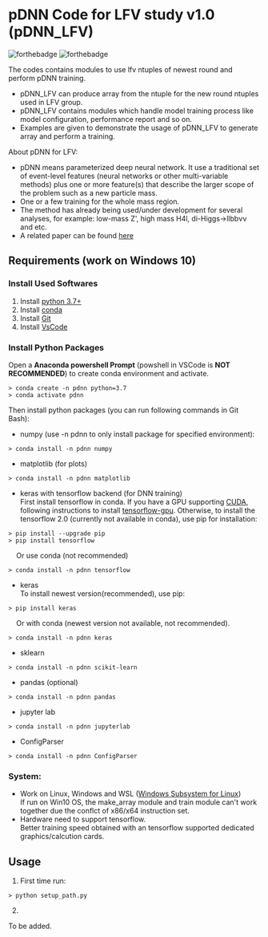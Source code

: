 # pDNN Code for LFV study v1.0 (pDNN_LFV)

![forthebadge](https://img.shields.io/badge/pdnn__lfv-v1.0-blue)
![forthebadge](https://img.shields.io/badge/status-developing-yellow)


The codes contains modules to use lfv ntuples of newest round and perform pDNN training.

* pDNN_LFV can produce array from the ntuple for the new round ntuples used in LFV group.
* pDNN_LFV contains modules which handle model training process like model configuration, performance report and so on.
* Examples are given to demonstrate the usage of pDNN_LFV to generate array and perform a training.

About pDNN for LFV:

* pDNN means parameterized deep neural network. It use a traditional set of event-level features (neural networks or other multi-variable methods) plus one or more feature(s) that describe the larger scope of the problem such as a new particle mass.
* One or a few training for the whole mass region.
* The method has already being used/under development for several analyses, for example: low-mass Z', high mass H4l, di-Higgs->llbb&nu;&nu; and etc.
* A related paper can be found [here](https://arxiv.org/pdf/1601.07913.pdf)

## Requirements (work on Windows 10)

### Install Used Softwares
1. Install [python 3.7+](https://www.python.org/downloads/windows/)
2. Install [conda](https://docs.conda.io/projects/conda/en/latest/user-guide/install/windows.html)
3. Install [Git](https://git-scm.com/downloads)
4. Install [VsCode](https://code.visualstudio.com/docs/setup/windows)

### Install Python Packages
Open a **Anaconda powershell Prompt** (powshell in VSCode is **NOT RECOMMENDED**) to create conda environment and activate.
```shell
> conda create -n pdnn python=3.7
> conda activate pdnn
```
Then install python packages (you can run following commands in Git Bash):  
* numpy (use -n pdnn to only install package for specified environment):
```shell
> conda install -n pdnn numpy
```
* matplotlib (for plots)
```shell
> conda install -n pdnn matplotlib
```
* keras with tensorflow backend (for DNN training)  
First install tensorflow in conda. If you have a GPU supporting [CUDA](https://developer.nvidia.com/cuda-zone), following instructions to install [tensorflow-gpu](https://www.tensorflow.org/install/gpu). Otherwise, to install the tensorflow 2.0 (currently not available in conda), use pip for installation:
```shell
> pip install --upgrade pip
> pip install tensorflow
```
&nbsp; &nbsp; Or use conda (not recommended)
```shell
> conda install -n pdnn tensorflow
```
* keras  
To install newest version(recommended), use pip:
```shell
> pip install keras
```
&nbsp; &nbsp; Or with conda (newest version not available, not recommended).
```shell
> conda install -n pdnn keras
```
* sklearn
```shell
> conda install -n pdnn scikit-learn
```
* pandas (optional)
```shell
> conda install -n pdnn pandas
```
* jupyter lab
```shell
> conda install -n pdnn jupyterlab
```
* ConfigParser
```shell
> conda install -n pdnn ConfigParser
```
    
### System:
* Work on Linux, Windows and WSL ([Windows Subsystem for Linux](https://docs.microsoft.com/en-us/windows/wsl/install-win10))  
If run on Win10 OS, the make_array module and train module can't work together due the conflct of x86/x64 instruction set.
* Hardware need to support tensorflow.  
Better training speed obtained with an tensorflow supported dedicated graphics/calcution cards.

## Usage
1. First time run:
```shell
> python setup_path.py
```
2. 
To be added.
